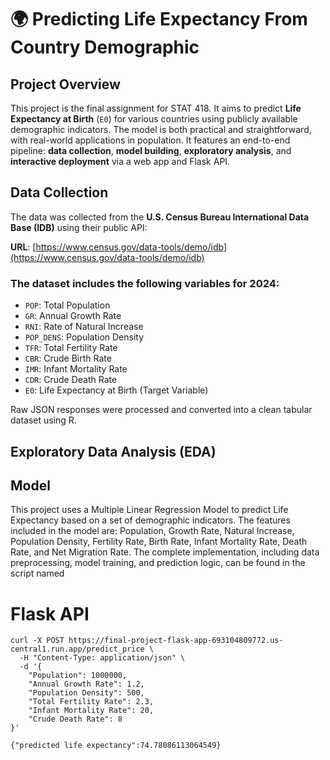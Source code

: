 # 🌍 Predicting Life Expectancy From Country Demographic

## Project Overview

This project is the final assignment for STAT 418. It aims to predict **Life Expectancy at Birth** (`E0`) for various countries using publicly available demographic indicators. The model is both practical and straightforward, with real-world applications in population. It features an end-to-end pipeline: **data collection**, **model building**, **exploratory analysis**, and **interactive deployment** via a web app and Flask API.

## Data Collection

The data was collected from the **U.S. Census Bureau International Data Base (IDB)** using their public API:

**URL**: [https://www.census.gov/data-tools/demo/idb](https://www.census.gov/data-tools/demo/idb)


### The dataset includes the following variables for 2024:
- `POP`: Total Population
- `GR`: Annual Growth Rate
- `RNI`: Rate of Natural Increase
- `POP_DENS`: Population Density
- `TFR`: Total Fertility Rate
- `CBR`: Crude Birth Rate
- `IMR`: Infant Mortality Rate
- `CDR`: Crude Death Rate
- `E0`: Life Expectancy at Birth (Target Variable)

Raw JSON responses were processed and converted into a clean tabular dataset using R.

## Exploratory Data Analysis (EDA)






## Model
This project uses a Multiple Linear Regression Model to predict Life Expectancy based on a set of demographic indicators. The features included in the model are: Population, Growth Rate, Natural Increase, Population Density, Fertility Rate, Birth Rate, Infant Mortality Rate, Death Rate, and Net Migration Rate. The complete implementation, including data preprocessing, model training, and prediction logic, can be found in the script named























# Flask API
```
curl -X POST https://final-project-flask-app-693104809772.us-central1.run.app/predict_price \
  -H "Content-Type: application/json" \
  -d '{
    "Population": 1000000,
    "Annual Growth Rate": 1.2,
    "Population Density": 500,
    "Total Fertility Rate": 2.3,
    "Infant Mortality Rate": 20,
    "Crude Death Rate": 8
}'

{"predicted life expectancy":74.78086113064549}
```
